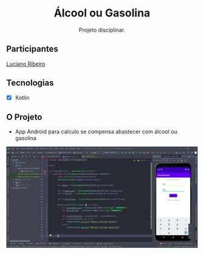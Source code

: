 <h1 align="center">
Álcool ou Gasolina
</h1>

<p align="center">Projeto disciplinar.</p>

## Participantes

[Luciano Ribeiro](https://github.com/lucianorbr)

## Tecnologias

- [x] Kotlin

## O Projeto
- App Android para calculo se compensa abastecer com álcool ou gasolina

<p align="center">
  <img alt="Footer" src="./.github/APP.png">
</p>
